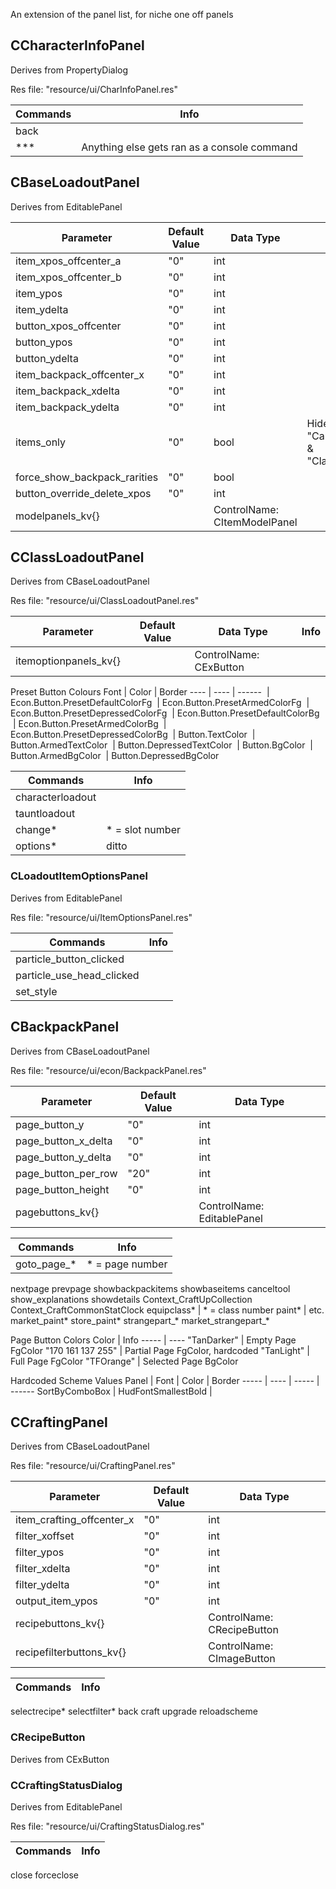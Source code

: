 An extension of the panel list, for niche one off panels

## CCharacterInfoPanel

Derives from PropertyDialog

Res file: "resource/ui/CharInfoPanel.res"

Commands | Info
-------- | ----
back |
*** | Anything else gets ran as a console command


## CBaseLoadoutPanel

Derives from EditablePanel

Parameter | Default Value | Data Type | Info
--------- | ------------- | --------- | ----
item_xpos_offcenter_a | "0" | int
item_xpos_offcenter_b | "0" | int
item_ypos | "0" | int
item_ydelta | "0" | int
button_xpos_offcenter | "0" | int
button_ypos | "0" | int
button_ydelta | "0" | int
item_backpack_offcenter_x | "0" | int
item_backpack_xdelta | "0" | int
item_backpack_ydelta | "0" | int
items_only | "0" | bool | Hides "CaratLabel" & "ClassLabel"
force_show_backpack_rarities | "0" | bool
button_override_delete_xpos | "0" | int
modelpanels_kv{} | | ControlName: CItemModelPanel


## CClassLoadoutPanel

Derives from CBaseLoadoutPanel

Res file: "resource/ui/ClassLoadoutPanel.res"

Parameter | Default Value | Data Type | Info
--------- | ------------- | --------- | ----
itemoptionpanels_kv{} | | ControlName: CExButton

Preset Button Colours
Font | Color | Border
---- | ----  | ------
 | Econ.Button.PresetDefaultColorFg
 | Econ.Button.PresetArmedColorFg
 | Econ.Button.PresetDepressedColorFg
 | Econ.Button.PresetDefaultColorBg
 | Econ.Button.PresetArmedColorBg
 | Econ.Button.PresetDepressedColorBg
 | Button.TextColor
 | Button.ArmedTextColor
 | Button.DepressedTextColor
 | Button.BgColor
 | Button.ArmedBgColor
 | Button.DepressedBgColor
 
Commands | Info
-------- | ----
characterloadout |
tauntloadout |
change* | * = slot number
options* | ditto


### CLoadoutItemOptionsPanel

Derives from EditablePanel

Res file: "resource/ui/ItemOptionsPanel.res"

Commands | Info
-------- | ----
particle_button_clicked |
particle_use_head_clicked |
set_style |


## CBackpackPanel

Derives from CBaseLoadoutPanel

Res file: "resource/ui/econ/BackpackPanel.res"

Parameter | Default Value | Data Type
--------- | ------------- | ---------
page_button_y | "0" | int
page_button_x_delta | "0" | int
page_button_y_delta | "0" | int
page_button_per_row | "20" | int
page_button_height | "0" | int
pagebuttons_kv{} | | ControlName: EditablePanel


Commands | Info
-------- | ----
goto_page_* | * = page number
nextpage
prevpage
showbackpackitems
showbaseitems
canceltool
show_explanations
showdetails
Context_CraftUpCollection
Context_CraftCommonStatClock
equipclass* | * = class number
paint* | etc.
market_paint*
store_paint*
strangepart_*
market_strangepart_*


Page Button Colors
Color | Info
----- | ----
"TanDarker" | Empty Page FgColor
"170 161 137 255" | Partial Page FgColor, hardcoded
"TanLight" | Full Page FgColor
"TFOrange" | Selected Page BgColor

Hardcoded Scheme Values
Panel | Font | Color | Border
----- | ---- | ----- | ------
SortByComboBox | HudFontSmallestBold | 


## CCraftingPanel

Derives from CBaseLoadoutPanel

Res file: "resource/ui/CraftingPanel.res"


Parameter | Default Value | Data Type
--------- | ------------- | ---------
item_crafting_offcenter_x | "0" | int
filter_xoffset | "0" | int
filter_ypos | "0" | int
filter_xdelta | "0" | int
filter_ydelta | "0" | int
output_item_ypos | "0" | int
recipebuttons_kv{} | | ControlName: CRecipeButton
recipefilterbuttons_kv{} | | ControlName: CImageButton

Commands | Info
-------- | ----
selectrecipe*
selectfilter*
back
craft
upgrade
reloadscheme


### CRecipeButton

Derives from CExButton


### CCraftingStatusDialog

Derives from EditablePanel

Res file: "resource/ui/CraftingStatusDialog.res"

Commands | Info
-------- | ----
close
forceclose













